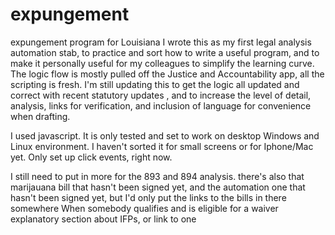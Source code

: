 # expungement
expungement program for Louisiana
I wrote this as my first legal analysis automation stab, to practice and sort how to write a useful program, and to make it personally useful for my colleagues to simplify the learning curve. The logic flow is mostly pulled off the Justice and Accountability app, all the scripting is fresh. I'm still updating this to get the logic all updated and correct with recent statutory updates , and to increase the level of detail, analysis, links for verification, and inclusion of language for convenience when drafting.

I used javascript. It is only tested and set to work on desktop Windows and Linux environment. I haven't sorted it for small screens or for Iphone/Mac yet. Only set up click events, right now. 

I still need to put in more for the 893 and 894 analysis.
there's also that marijauana bill that hasn't been signed yet, and the automation one that hasn't been signed yet, but I'd only put the links to the bills in there somewhere
When somebody qualifies and is eligible for a waiver
explanatory section about IFPs, or link to one

